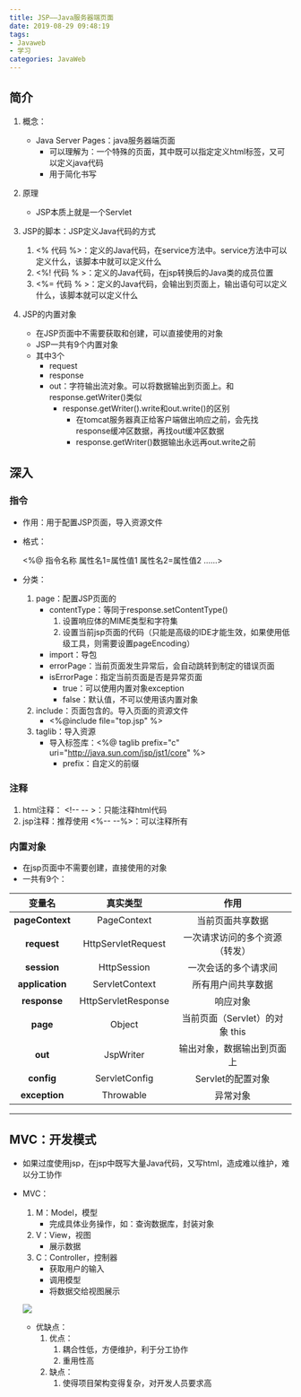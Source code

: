 ```yaml
---
title: JSP——Java服务器端页面
date: 2019-08-29 09:48:19
tags: 
- Javaweb
- 学习
categories: JavaWeb
---
```


## 简介

1. 概念：
   * Java Server Pages：java服务器端页面
     * 可以理解为：一个特殊的页面，其中既可以指定定义html标签，又可以定义java代码
     * 用于简化书写

2. 原理
   * JSP本质上就是一个Servlet
3. JSP的脚本：JSP定义Java代码的方式
   1. &lt;%   代码 %&gt;：定义的Java代码，在service方法中。service方法中可以定义什么，该脚本中就可以定义什么
   2. &lt;%!  代码 % &gt;：定义的Java代码，在jsp转换后的Java类的成员位置
   3. &lt;%= 代码 % &gt;：定义的Java代码，会输出到页面上，输出语句可以定义什么，该脚本就可以定义什么
4. JSP的内置对象
   * 在JSP页面中不需要获取和创建，可以直接使用的对象
   * JSP一共有9个内置对象
   * 其中3个
     * request
     * response
     * out：字符输出流对象。可以将数据输出到页面上。和response.getWriter()类似
       * response.getWriter().write和out.write()的区别
         * 在tomcat服务器真正给客户端做出响应之前，会先找response缓冲区数据，再找out缓冲区数据
         * response.getWriter()数据输出永远再out.write之前



## 深入

### 指令

* 作用：用于配置JSP页面，导入资源文件

* 格式：

  <%@ 指令名称 属性名1=属性值1 属性名2=属性值2 ......>

* 分类：

  1. page：配置JSP页面的
     * contentType：等同于response.setContentType()
       1. 设置响应体的MIME类型和字符集
       2. 设置当前jsp页面的代码（只能是高级的IDE才能生效，如果使用低级工具，则需要设置pageEncoding）
     * import：导包
     * errorPage：当前页面发生异常后，会自动跳转到制定的错误页面
     * isErrorPage：指定当前页面是否是异常页面
       * true：可以使用内置对象exception
       * false：默认值，不可以使用该内置对象
  2. include：页面包含的。导入页面的资源文件
     * <%@include file="top.jsp" %&gt;
  3. taglib：导入资源
     * 导入标签库：<%@ taglib prefix="c" uri="http://java.sun.com/jsp/jst1/core" %>
       * prefix：自定义的前缀

### 注释

1. html注释：
   &lt;!-- -- >：只能注释html代码
2. jsp注释：推荐使用
   &lt;%-- --%>：可以注释所有

### 内置对象

* 在jsp页面中不需要创建，直接使用的对象
* 一共有9个：

|     变量名      |      真实类型       |              作用               |
| :-------------: | :-----------------: | :-----------------------------: |
| **pageContext** |     PageContext     |        当前页面共享数据         |
|   **request**   | HttpServletRequest  | 一次请求访问的多个资源（转发）  |
|   **session**   |     HttpSession     |      一次会话的多个请求间       |
| **application** |   ServletContext    |       所有用户间共享数据        |
|  **response**   | HttpServletResponse |            响应对象             |
|    **page**     |       Object        | 当前页面（Servlet）的对象  this |
|     **out**     |      JspWriter      |   输出对象，数据输出到页面上    |
|   **config**    |    ServletConfig    |        Servlet的配置对象        |
|  **exception**  |      Throwable      |            异常对象             |



***

## MVC：开发模式

* 如果过度使用jsp，在jsp中既写大量Java代码，又写html，造成难以维护，难以分工协作





* MVC：

  1. M：Model，模型
     * 完成具体业务操作，如：查询数据库，封装对象
  2. V：View，视图
     * 展示数据
  3. C：Controller，控制器
     * 获取用户的输入
     * 调用模型
     * 将数据交给视图展示

  ![](https://wnghilin-blog.oss-cn-beijing.aliyuncs.com/MVC开发模式.bmp)

  * 优缺点：
    1. 优点：
       1. 耦合性低，方便维护，利于分工协作
       2. 重用性高
    2. 缺点：
       1. 使得项目架构变得复杂，对开发人员要求高